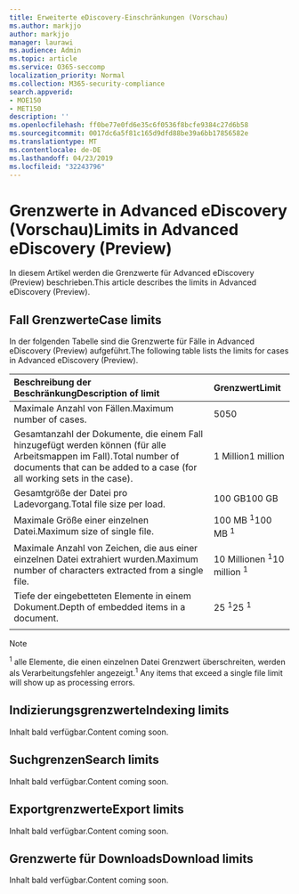 ```yaml
---
title: Erweiterte eDiscovery-Einschränkungen (Vorschau)
ms.author: markjjo
author: markjjo
manager: laurawi
ms.audience: Admin
ms.topic: article
ms.service: O365-seccomp
localization_priority: Normal
ms.collection: M365-security-compliance
search.appverid:
- MOE150
- MET150
description: ''
ms.openlocfilehash: ff0be77e0fd6e35c6f0536f8bcfe9384c27d6b58
ms.sourcegitcommit: 0017dc6a5f81c165d9dfd88be39a6bb17856582e
ms.translationtype: MT
ms.contentlocale: de-DE
ms.lasthandoff: 04/23/2019
ms.locfileid: "32243796"
---
```

# <a name="limits-in-advanced-ediscovery-preview"></a><span data-ttu-id="d9fab-102">Grenzwerte in Advanced eDiscovery (Vorschau)</span><span class="sxs-lookup"><span data-stu-id="d9fab-102">Limits in Advanced eDiscovery (Preview)</span></span>

<span data-ttu-id="d9fab-103">In diesem Artikel werden die Grenzwerte für Advanced eDiscovery (Preview) beschrieben.</span><span class="sxs-lookup"><span data-stu-id="d9fab-103">This article describes the limits in Advanced eDiscovery (Preview).</span></span>

## <a name="case-limits"></a><span data-ttu-id="d9fab-104">Fall Grenzwerte</span><span class="sxs-lookup"><span data-stu-id="d9fab-104">Case limits</span></span>

<span data-ttu-id="d9fab-105">In der folgenden Tabelle sind die Grenzwerte für Fälle in Advanced eDiscovery (Preview) aufgeführt.</span><span class="sxs-lookup"><span data-stu-id="d9fab-105">The following table lists the limits for cases in Advanced eDiscovery (Preview).</span></span>

|<span data-ttu-id="d9fab-106">**Beschreibung der Beschränkung**</span><span class="sxs-lookup"><span data-stu-id="d9fab-106">**Description of limit**</span></span>|<span data-ttu-id="d9fab-107">**Grenzwert**</span><span class="sxs-lookup"><span data-stu-id="d9fab-107">**Limit**</span></span>|
  |:-----|:-----|
  |<span data-ttu-id="d9fab-108">Maximale Anzahl von Fällen.</span><span class="sxs-lookup"><span data-stu-id="d9fab-108">Maximum number of cases.</span></span>  <br/> |<span data-ttu-id="d9fab-109">50</span><span class="sxs-lookup"><span data-stu-id="d9fab-109">50</span></span>  <br/> |
  |<span data-ttu-id="d9fab-110">Gesamtanzahl der Dokumente, die einem Fall hinzugefügt werden können (für alle Arbeitsmappen im Fall).</span><span class="sxs-lookup"><span data-stu-id="d9fab-110">Total number of documents that can be added to a case (for all working sets in the case).</span></span>  <br/> |<span data-ttu-id="d9fab-111">1 Million</span><span class="sxs-lookup"><span data-stu-id="d9fab-111">1 million</span></span>  <br/> |
  |<span data-ttu-id="d9fab-112">Gesamtgröße der Datei pro Ladevorgang.</span><span class="sxs-lookup"><span data-stu-id="d9fab-112">Total file size per load.</span></span>  <br/> |<span data-ttu-id="d9fab-113">100 GB</span><span class="sxs-lookup"><span data-stu-id="d9fab-113">100 GB</span></span>  <br/> |
  |<span data-ttu-id="d9fab-114">Maximale Größe einer einzelnen Datei.</span><span class="sxs-lookup"><span data-stu-id="d9fab-114">Maximum size of single file.</span></span>   <br/> |<span data-ttu-id="d9fab-115">100 MB <sup>1</sup></span><span class="sxs-lookup"><span data-stu-id="d9fab-115">100 MB <sup>1</sup></span></span> <br/> |
  |<span data-ttu-id="d9fab-116">Maximale Anzahl von Zeichen, die aus einer einzelnen Datei extrahiert wurden.</span><span class="sxs-lookup"><span data-stu-id="d9fab-116">Maximum number of characters extracted from a single file.</span></span>  <br/> |<span data-ttu-id="d9fab-117">10 Millionen <sup>1</sup></span><span class="sxs-lookup"><span data-stu-id="d9fab-117">10 million <sup>1</sup></span></span> <br/> |
  |<span data-ttu-id="d9fab-118">Tiefe der eingebetteten Elemente in einem Dokument.</span><span class="sxs-lookup"><span data-stu-id="d9fab-118">Depth of embedded items in a document.</span></span>  <br/> |<span data-ttu-id="d9fab-119">25 <sup>1</sup></span><span class="sxs-lookup"><span data-stu-id="d9fab-119">25 <sup>1</sup></span></span> <br/> |
|||
 > [!NOTE]
> <span data-ttu-id="d9fab-120"><sup>1</sup> alle Elemente, die einen einzelnen Datei Grenzwert überschreiten, werden als Verarbeitungsfehler angezeigt.</span><span class="sxs-lookup"><span data-stu-id="d9fab-120"><sup>1</sup> Any items that exceed a single file limit will show up as processing errors.</span></span> 

## <a name="indexing-limits"></a><span data-ttu-id="d9fab-121">Indizierungsgrenzwerte</span><span class="sxs-lookup"><span data-stu-id="d9fab-121">Indexing limits</span></span>

<span data-ttu-id="d9fab-122">Inhalt bald verfügbar.</span><span class="sxs-lookup"><span data-stu-id="d9fab-122">Content coming soon.</span></span>

## <a name="search-limits"></a><span data-ttu-id="d9fab-123">Suchgrenzen</span><span class="sxs-lookup"><span data-stu-id="d9fab-123">Search limits</span></span>

<span data-ttu-id="d9fab-124">Inhalt bald verfügbar.</span><span class="sxs-lookup"><span data-stu-id="d9fab-124">Content coming soon.</span></span>

## <a name="export-limits"></a><span data-ttu-id="d9fab-125">Exportgrenzwerte</span><span class="sxs-lookup"><span data-stu-id="d9fab-125">Export limits</span></span>

<span data-ttu-id="d9fab-126">Inhalt bald verfügbar.</span><span class="sxs-lookup"><span data-stu-id="d9fab-126">Content coming soon.</span></span>

## <a name="download-limits"></a><span data-ttu-id="d9fab-127">Grenzwerte für Downloads</span><span class="sxs-lookup"><span data-stu-id="d9fab-127">Download limits</span></span>

<span data-ttu-id="d9fab-128">Inhalt bald verfügbar.</span><span class="sxs-lookup"><span data-stu-id="d9fab-128">Content coming soon.</span></span>


